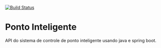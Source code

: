 [![Build Status](https://travis-ci.org/LeoCl95/ponto-inteligente-api.svg?branch=master)](https://travis-ci.org/LeoCl95/ponto-inteligente-api)
# Ponto Inteligente
API do sistema de controle de ponto inteligente usando java e spring boot.
